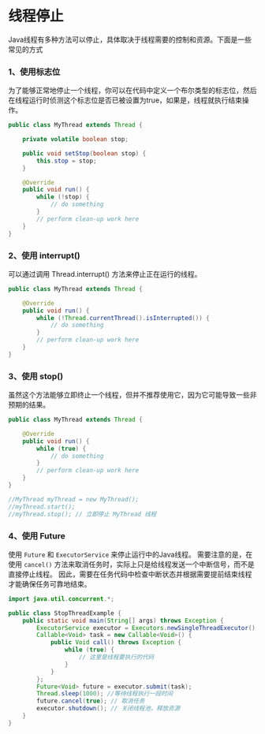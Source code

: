 # 线程停止

Java线程有多种方法可以停止，具体取决于线程需要的控制和资源。下面是一些常见的方式

### 1、使用标志位

为了能够正常地停止一个线程，你可以在代码中定义一个布尔类型的标志位，然后在线程运行时侦测这个标志位是否已被设置为true，如果是，线程就执行结束操作。

```java
public class MyThread extends Thread {

    private volatile boolean stop;

    public void setStop(boolean stop) {
        this.stop = stop;
    }

    @Override
    public void run() {
        while (!stop) {
            // do something
        }
        // perform clean-up work here
    }
}
```

### 2、使用 interrupt()

可以通过调用 Thread.interrupt() 方法来停止正在运行的线程。

```java
public class MyThread extends Thread {

    @Override
    public void run() {
        while (!Thread.currentThread().isInterrupted()) {
            // do something
        }
        // perform clean-up work here
    }
}
```

### 3、使用 stop()

虽然这个方法能够立即终止一个线程，但并不推荐使用它，因为它可能导致一些非预期的结果。

```java
public class MyThread extends Thread {

    @Override
    public void run() {
        while (true) {
            // do something
        }
        // perform clean-up work here
    }
}

//MyThread myThread = new MyThread();
//myThread.start();
//myThread.stop(); // 立即停止 MyThread 线程
```

### 4、使用 Future

使用 `Future` 和 `ExecutorService` 来停止运行中的Java线程。
需要注意的是，在使用 `cancel()` 方法来取消任务时，实际上只是给线程发送一个中断信号，而不是直接停止线程。
因此，需要在任务代码中检查中断状态并根据需要提前结束线程才能确保任务可靠地结束。

```java
import java.util.concurrent.*;

public class StopThreadExample {
    public static void main(String[] args) throws Exception {
        ExecutorService executor = Executors.newSingleThreadExecutor();
        Callable<Void> task = new Callable<Void>() {
            public Void call() throws Exception {
                while (true) {
                    // 这里是线程要执行的代码
                }
            }
        };
        Future<Void> future = executor.submit(task);
        Thread.sleep(1000); //等待线程执行一段时间
        future.cancel(true); // 取消任务
        executor.shutdown(); // 关闭线程池，释放资源
    }
}
```
